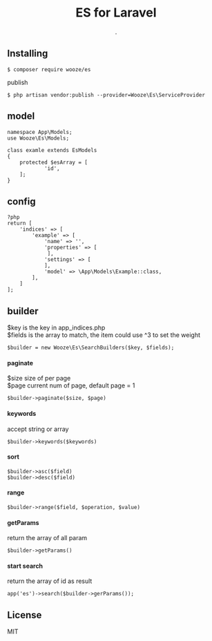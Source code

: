 <h1 align="center"> ES for Laravel </h1>

<p align="center"> .</p>


## Installing

```shell
$ composer require wooze/es
```
publish
```
$ php artisan vendor:publish --provider=Wooze\Es\ServiceProvider
```

## model
```
namespace App\Models;
use Wooze\Es\Models; 
 
class examle extends EsModels
{
    protected $esArray = [
            'id',
    ];
} 
```
## config
```
?php
return [
    'indices' => [
        'example' => [
            'name' => '',
            'properties' => [
             ],
            'settings' => [
            ],
            'model' => \App\Models\Example::class,
        ],
    ]
];
```


## builder
$key is the key in app_indices.php   
$fields is the array to match, the item could use ^3 to set the weight
```
$builder = new Wooze\Es\SearchBuilders($key, $fields);
```

#### paginate
$size size of per page   
$page current num of page, default page = 1
```
$builder->paginate($size, $page)
```

#### keywords
accept string or array
```
$builder->keywords($keywords)
```
#### sort
```
$builder->asc($field)
$builder->desc($field)
```

#### range
```
$builder->range($field, $operation, $value)
```
#### getParams
return the array of all param
```
$builder->getParams()
```

#### start search
return the array of id as result
```
app('es')->search($builder->gerParams());
```

## License

MIT